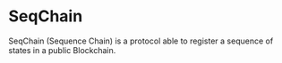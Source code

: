 # SeqChain
SeqChain (Sequence Chain) is a protocol able to register a sequence of states in a public Blockchain.

